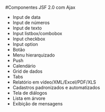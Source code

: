 #Componentes JSF 2.0 com Ajax  
* Input de data
* Input de números
* Input de texto
* Input listbox/combobox
* Input checkbox
* Input option
* Botão
* Menu hierarquizado
* Push
* Calendário
* Grid de dados
* Tabs
* Relatório em vídeo/XML/Excel/PDF/XLS
* Cadastros padronizados e automatizados
* Tela de diálogos
* Lista em árvore
* Exibição de mensagens


